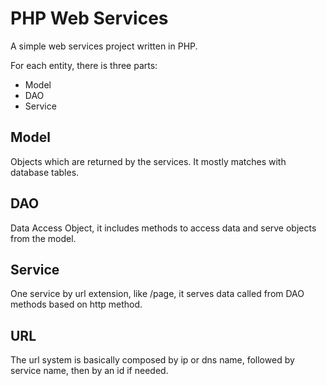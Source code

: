 # PHP Web Services
A simple web services project written in PHP.

For each entity, there is three parts:
 - Model
 - DAO
 - Service

## Model
Objects which are returned by the services. It mostly matches with database tables.

## DAO
Data Access Object, it includes methods to access data and serve objects from the model.

## Service
One service by url extension, like /page, it serves data called from DAO methods based on http method.

## URL
The url system is basically composed by ip or dns name, followed by service name, then by an id if needed.